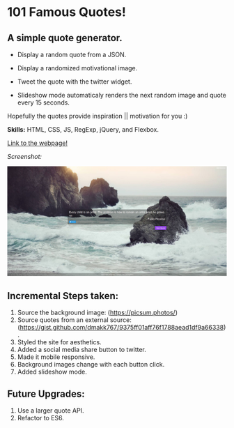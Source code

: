 # 101 Famous Quotes!

## A simple quote generator.
* Display a random quote from a JSON.

* Display a randomized motivational image.

* Tweet the quote with the twitter widget.

* Slideshow mode automaticaly renders the next random image and quote every 15 seconds.

Hopefully the quotes provide inspiration || motivation for you :)

**Skills:** HTML, CSS, JS, RegExp, jQuery, and Flexbox.

[Link to the webpage!](http://peaceful-name.surge.sh/)

*Screenshot:*

![alt text](https://raw.githubusercontent.com/JamesScript7/random-quote-machine/master/images/screenshot.png)

## Incremental Steps taken:
1. Source the background image:  (https://picsum.photos/)
2. Source quotes from an external source: (https://gist.github.com/dmakk767/9375ff01aff76f1788aead1df9a66338).
3. Styled the site for aesthetics.
4. Added a social media share button to twitter.
5. Made it mobile responsive.
6. Background images change with each button click.
7. Added slideshow mode.

## Future Upgrades:
1. Use a larger quote API.
2. Refactor to ES6.
